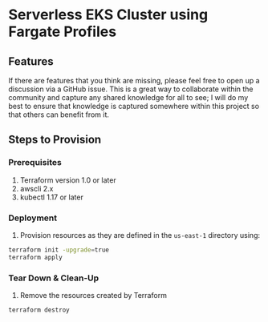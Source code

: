 # Serverless EKS Cluster using Fargate Profiles

## Features

If there are features that you think are missing, please feel free to open up a discussion via a GitHub issue. This is a great way to collaborate within the community and capture any shared knowledge for all to see; I will do my best to ensure that knowledge is captured somewhere within this project so that others can benefit from it.

## Steps to Provision

### Prerequisites

1. Terraform version 1.0 or later
2. awscli 2.x
3. kubectl 1.17 or later

### Deployment

1. Provision resources as they are defined in the `us-east-1` directory using:

```bash
terraform init -upgrade=true
terraform apply
```

### Tear Down & Clean-Up

1. Remove the resources created by Terraform

```bash
terraform destroy
```
